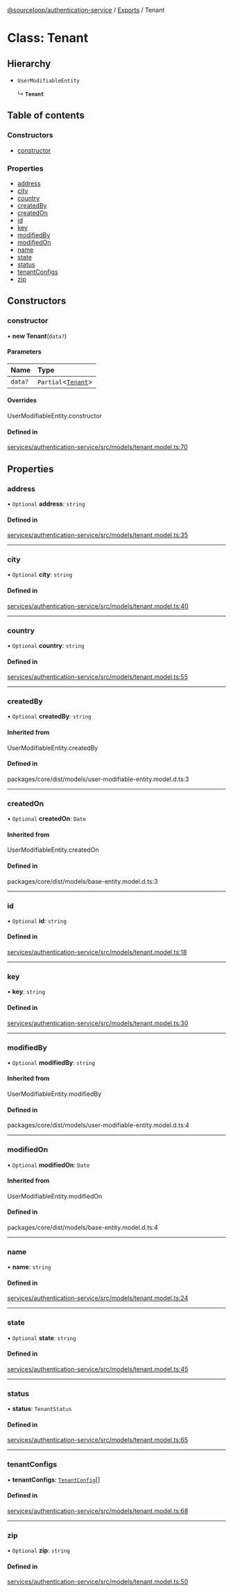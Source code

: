 [@sourceloop/authentication-service](../README.md) / [Exports](../modules.md) / Tenant

# Class: Tenant

## Hierarchy

- `UserModifiableEntity`

  ↳ **`Tenant`**

## Table of contents

### Constructors

- [constructor](Tenant.md#constructor)

### Properties

- [address](Tenant.md#address)
- [city](Tenant.md#city)
- [country](Tenant.md#country)
- [createdBy](Tenant.md#createdby)
- [createdOn](Tenant.md#createdon)
- [id](Tenant.md#id)
- [key](Tenant.md#key)
- [modifiedBy](Tenant.md#modifiedby)
- [modifiedOn](Tenant.md#modifiedon)
- [name](Tenant.md#name)
- [state](Tenant.md#state)
- [status](Tenant.md#status)
- [tenantConfigs](Tenant.md#tenantconfigs)
- [zip](Tenant.md#zip)

## Constructors

### constructor

• **new Tenant**(`data?`)

#### Parameters

| Name | Type |
| :------ | :------ |
| `data?` | `Partial`<[`Tenant`](Tenant.md)\> |

#### Overrides

UserModifiableEntity.constructor

#### Defined in

[services/authentication-service/src/models/tenant.model.ts:70](https://github.com/sourcefuse/loopback4-microservice-catalog/blob/a84fe677/services/authentication-service/src/models/tenant.model.ts#L70)

## Properties

### address

• `Optional` **address**: `string`

#### Defined in

[services/authentication-service/src/models/tenant.model.ts:35](https://github.com/sourcefuse/loopback4-microservice-catalog/blob/a84fe677/services/authentication-service/src/models/tenant.model.ts#L35)

___

### city

• `Optional` **city**: `string`

#### Defined in

[services/authentication-service/src/models/tenant.model.ts:40](https://github.com/sourcefuse/loopback4-microservice-catalog/blob/a84fe677/services/authentication-service/src/models/tenant.model.ts#L40)

___

### country

• `Optional` **country**: `string`

#### Defined in

[services/authentication-service/src/models/tenant.model.ts:55](https://github.com/sourcefuse/loopback4-microservice-catalog/blob/a84fe677/services/authentication-service/src/models/tenant.model.ts#L55)

___

### createdBy

• `Optional` **createdBy**: `string`

#### Inherited from

UserModifiableEntity.createdBy

#### Defined in

packages/core/dist/models/user-modifiable-entity.model.d.ts:3

___

### createdOn

• `Optional` **createdOn**: `Date`

#### Inherited from

UserModifiableEntity.createdOn

#### Defined in

packages/core/dist/models/base-entity.model.d.ts:3

___

### id

• `Optional` **id**: `string`

#### Defined in

[services/authentication-service/src/models/tenant.model.ts:18](https://github.com/sourcefuse/loopback4-microservice-catalog/blob/a84fe677/services/authentication-service/src/models/tenant.model.ts#L18)

___

### key

• **key**: `string`

#### Defined in

[services/authentication-service/src/models/tenant.model.ts:30](https://github.com/sourcefuse/loopback4-microservice-catalog/blob/a84fe677/services/authentication-service/src/models/tenant.model.ts#L30)

___

### modifiedBy

• `Optional` **modifiedBy**: `string`

#### Inherited from

UserModifiableEntity.modifiedBy

#### Defined in

packages/core/dist/models/user-modifiable-entity.model.d.ts:4

___

### modifiedOn

• `Optional` **modifiedOn**: `Date`

#### Inherited from

UserModifiableEntity.modifiedOn

#### Defined in

packages/core/dist/models/base-entity.model.d.ts:4

___

### name

• **name**: `string`

#### Defined in

[services/authentication-service/src/models/tenant.model.ts:24](https://github.com/sourcefuse/loopback4-microservice-catalog/blob/a84fe677/services/authentication-service/src/models/tenant.model.ts#L24)

___

### state

• `Optional` **state**: `string`

#### Defined in

[services/authentication-service/src/models/tenant.model.ts:45](https://github.com/sourcefuse/loopback4-microservice-catalog/blob/a84fe677/services/authentication-service/src/models/tenant.model.ts#L45)

___

### status

• **status**: `TenantStatus`

#### Defined in

[services/authentication-service/src/models/tenant.model.ts:65](https://github.com/sourcefuse/loopback4-microservice-catalog/blob/a84fe677/services/authentication-service/src/models/tenant.model.ts#L65)

___

### tenantConfigs

• **tenantConfigs**: [`TenantConfig`](TenantConfig.md)[]

#### Defined in

[services/authentication-service/src/models/tenant.model.ts:68](https://github.com/sourcefuse/loopback4-microservice-catalog/blob/a84fe677/services/authentication-service/src/models/tenant.model.ts#L68)

___

### zip

• `Optional` **zip**: `string`

#### Defined in

[services/authentication-service/src/models/tenant.model.ts:50](https://github.com/sourcefuse/loopback4-microservice-catalog/blob/a84fe677/services/authentication-service/src/models/tenant.model.ts#L50)
